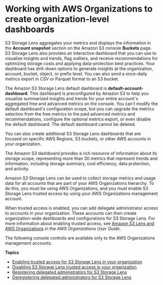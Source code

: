 # Working with AWS Organizations to create organization\-level dashboards<a name="storage_lens_console_organizations"></a>

S3 Storage Lens aggregates your metrics and displays the information in the **Account snapshot** section on the Amazon S3 console **Buckets** page\. S3 Storage Lens also provides an interactive dashboard that you can use to visualize insights and trends, flag outliers, and receive recommendations for optimizing storage costs and applying data\-protection best practices\. Your dashboard has drill\-down options to generate insights at the organization, account, bucket, object, or prefix level\. You can also send a once\-daily metrics export in CSV or Parquet format to an S3 bucket\.

The Amazon S3 Storage Lens default dashboard is **default\-account\-dashboard**\. This dashboard is preconfigured by Amazon S3 to help you visualize summarized insights and trends for your entire account's aggregated free and advanced metrics on the console\. You can't modify the default dashboard's configuration scope, but you can upgrade the metrics selection from the free metrics to the paid advanced metrics and recommendations, configure the optional metrics export, or even disable the default dashboard\. The default dashboard cannot be deleted\. 

You can also create additional S3 Storage Lens dashboards that are focused on specific AWS Regions, S3 buckets, or other AWS accounts in your organization\. 

The Amazon S3 dashboard provides a rich resource of information about its storage scope, representing more than 30 metrics that represent trends and information, including storage summary, cost efficiency, data protection, and activity\.

Amazon S3 Storage Lens can be used to collect storage metrics and usage data for all accounts that are part of your AWS Organizations hierarchy\. To do this, you must be using AWS Organizations, and you must enable S3 Storage Lens trusted access by using your AWS Organizations management account\. 

When trusted access is enabled, you can add delegate administrator access to accounts in your organization\. These accounts can then create organization\-wide dashboards and configurations for S3 Storage Lens\. For more information about enabling trusted access, see [Amazon S3 Lens and AWS Organizations](https://docs.aws.amazon.com/organizations/latest/userguide/services-that-can-integrate-s3lens.html) in the *AWS Organizations User Guide*\. 

 The following console controls are available only to the AWS Organizations management accounts\. 

**Topics**
+ [Enabling trusted access for S3 Storage Lens in your organization](storage_lens_console_organizations_enabling_trusted_access.md)
+ [Disabling S3 Storage Lens trusted access in your organization](storage_lens_console_organizations_disabling_trusted_access.md)
+ [Registering delegated administrators for S3 Storage Lens](storage_lens_console_organizations_registering_delegated_admins.md)
+ [Deregistering delegated administrators for S3 Storage Lens](storage_lens_console_organizations_deregistering_delegated_admins.md)